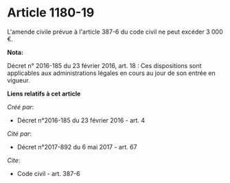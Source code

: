 # Article 1180-19

L'amende civile prévue à l'article 387-6 du code civil ne peut excéder 3 000 €.

**Nota:**

Décret n° 2016-185 du 23 février 2016, art. 18 : Ces dispositions sont applicables aux administrations légales en cours au
jour de son entrée en vigueur.

**Liens relatifs à cet article**

_Créé par_:

  - Décret n°2016-185 du 23 février 2016 - art. 4

_Cité par_:

  - Décret n°2017-892 du 6 mai 2017 - art. 67

_Cite_:

  - Code civil - art. 387-6
